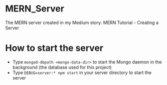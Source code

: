 # MERN_Server
The MERN server created in my Medium story: MERN Tutorial - Creating a Server

# How to start the server
- Type `mongod-dbpath <mongo-data-dir>` to start the Mongo daemon in the background (the database used for this project)
- Type `DEBUG=server:* npm start` in your server directory to start the server
